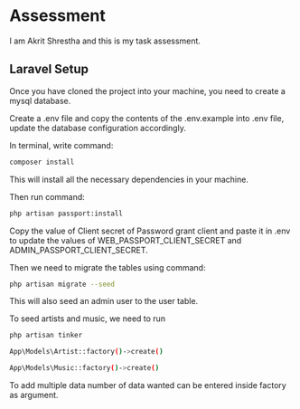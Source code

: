 # Assessment

I am Akrit Shrestha and this is my task assessment.

## Laravel Setup

Once you have cloned the project into your machine, you need to create a mysql database.

Create a .env file and copy the contents of the .env.example into .env file, update the database configuration accordingly.

In terminal, write command:

```bash
composer install
```

This will install all the necessary dependencies in your machine.

Then run command:

```bash
php artisan passport:install
```

Copy the value of Client secret of Password grant client and paste it in .env to update the values of WEB_PASSPORT_CLIENT_SECRET and ADMIN_PASSPORT_CLIENT_SECRET.

Then we need to migrate the tables using command:

```bash
php artisan migrate --seed
```

This will also seed an admin user to the user table.

To seed artists and music, we need to run

```bash
php artisan tinker
```

```bash
App\Models\Artist::factory()->create()
```

```bash
App\Models\Music::factory()->create()
```

To add multiple data number of data wanted can be entered inside factory as argument.
